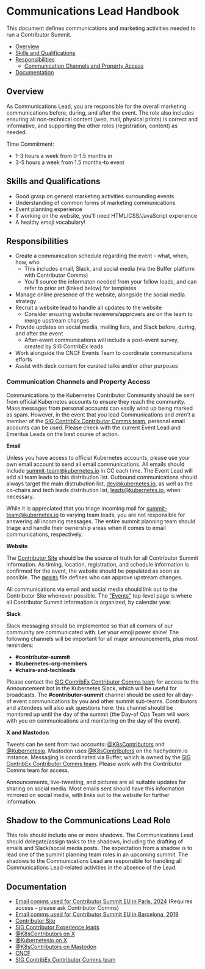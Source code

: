 # Communications Lead Handbook

This document defines communications and marketing activities needed to run a
Contributor Summit.

- [Overview](#overview)
- [Skills and Qualifications](#skills-and-qualifications)
- [Responsibilities](#responsibilities)
  - [Communication Channels and Property Access](#communication-channels-and-property-access)
- [Documentation](#documentation)

## Overview

As Communications Lead, you are responsible for the overall marketing communications 
before, during, and after the event. The role also includes ensuring all non-technical content (web, mail,
physical prints) is correct and informative, and supporting the other roles
(registration, content) as needed.

Time Commitment:
- 1-3 hours a week from 0-1.5 months in
- 3-5 hours a week from 1.5 months-to event

## Skills and Qualifications

- Good grasp on general marketing activities surrounding events  
- Understanding of common forms of marketing communications
- Event planning experience
- If working on the website, you'll need HTML/CSS/JavaScript experience
- A healthy emoji vocabulary!

## Responsibilities

- Create a communication schedule regarding the event - what, when, how, who
  - This includes email, Slack, and social media (via the Buffer platform with Contributor Comms)
  - You'll source the informaton needed from your fellow leads, and can refer to prior art (linked below) for templates
- Manage online presence of the website, alongside the social media strategy
- Recruit a website lead to handle all updates to the website
  - Consider ensuring website reviewers/approvers are on the team to merge upstream changes
- Provide updates on social media, mailing lists, and Slack before, during, and after the event
  - After-event communications will include a post-event survey, created by SIG ContribEx leads
- Work alongside the CNCF Events Team to coordinate communications efforts
- Assist with deck content for curated talks and/or other purposes

### Communication Channels and Property Access

Communications to the Kubernetes Contributor Community should be sent from
official Kubernetes accounts to ensure they reach the community. Mass messages
from personal accounts can easily wind up being marked as spam. However, in the event 
that you lead Communications and _aren't_ a member of the [SIG ContribEx Contributor Comms team](/communication/contributor-comms/README.md), 
personal email accounts can be used. Please check with the current Event Lead and 
Emeritus Leads on the best course of action.

**Email**

Unless you have access to official Kubernetes accounts, please use your own email account 
to send all email communications. All emails should include summit-team@kubernetes.io in CC each time. 
The Event Lead will add all team leads to this distribution list. 
Outbound communications should always target the main distrubution list, dev@kubernetes.io, as well 
as the co-chairs and tech leads distribution list, leads@kubernetes.io, when necessary.

While it is appreciated that you triage incoming mail for summit-team@kubernetes.io to 
varying team leads, you are not responsible for answering all incoming messages. The entire 
summit planning team should triage and handle their ownership areas when it comes to email communications, 
respectively.

**Website**

The [Contributor Site](https://www.kubernetes.dev/) should be the source of truth for all Contributor Summit information. 
As timing, location, registration, and schedule information is confirmed for the event, the website should be populated 
as soon as possible. The [`OWNERS`](https://github.com/kubernetes/contributor-site/blob/master/OWNERS) file defines 
who can approve upstream changes.

All communications via email and social media should link out to the Contributor Site whenever possible. The 
["Events"](https://www.kubernetes.dev/events/) top-level page is where all Contributor Summit information is 
organized, by calendar year. 

**Slack**

Slack messaging should be implemented so that all corners of our community are communicated with. Let your emoji power shine! 
The following channels will be important for all major announcements, plus most reminders:
- **#contributor-summit**
- **#kubernetes-org-members**
- **#chairs-and-techleads**

Please contact the [SIG ContribEx Contributor Comms team](/communication/contributor-comms/README.md) for access to the Announcement 
bot in the Kubernetes Slack, which will be useful for broadcasts. The **#contributor-summit** channel should be used for all day-of 
event communications by you and other summit sub-teams. Contributors and attendees will also ask questions here: this channel should 
be monitored up until the day of the summit (the Day-of Ops Team will work with you on communications and monitoring on the 
day of the event).

**X and Mastodon**

Tweets can be sent from two accounts: [@K8sContributors](https://twitter.com/K8sContributors) and [@Kubernetesio](https://twitter.com/kubernetesio). 
Mastodon uses [@K8sContributors](https://hachyderm.io/@K8sContributors) on the hachyderm.io instance. 
Messaging is coordinated via Buffer, which is owned by the [SIG ContribEx Contributor Comms team](/communication/contributor-comms/README.md). 
Please work with the Contributor Comms team for access.

Announcements, live-tweeting, and pictures are all suitable updates for sharing on social media. 
Most emails sent should have this information mirrored on social media, with links out to the 
website for further information.

## Shadow to the Communications Lead Role

This role should include one or more shadows. The Communications Lead should delegate/assign
tasks to the shadows, including the drafting of emails and Slack/social media posts. 
The expectation from a shadow is to lead one of the summit planning team roles in an upcoming summit. 
The shadows to the Communications Lead are responsible for handling all Communications Lead-related 
activities in the absence of the Lead.

## Documentation

- [Email comms used for Contributor Summit EU in Paris, 2024](https://drive.google.com/drive/folders/1m2sRXVp_S37V46jPk9SS3pznFZKq41uI?usp=drive_link) (Requires access – please ask Contributor Comms)
- [Email comms used for Contributor Summit EU in Barcelona, 2019](/events/2019/05-contributor-summit/communications.md)
- [Contributor Site](https://www.kubernetes.dev/)
- [SIG Contributor Experience leads](/sig-contributor-experience/README.md#leadership)
- [@K8sContributors on X](https://twitter.com/K8sContributors)
- [@Kubernetesio on X](https://twitter.com/kubernetesio)
- [@K8sContributors on Mastodon](https://hachyderm.io/@K8sContributors)
- [CNCF](https://www.cncf.io/)
- [SIG ContribEx Contributor Comms team](/communication/contributor-comms/README.md)
